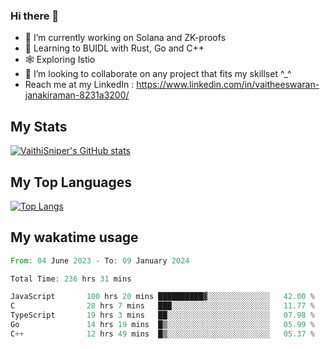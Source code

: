 ### Hi there 👋

- 🔭 I’m currently working on Solana and ZK-proofs
- 📖 Learning to BUIDL with Rust, Go and C++
- 🕸️ Exploring Istio
- 👯 I’m looking to collaborate on any project that fits my skillset ^_^
- Reach me at my LinkedIn : https://www.linkedin.com/in/vaitheeswaran-janakiraman-8231a3200/

## My Stats
[![VaithiSniper's GitHub stats](https://github-readme-stats.vercel.app/api?username=VaithiSniper&hide=stars&theme=radical)](https://github.com/anuraghazra/github-readme-stats)

## My Top Languages

[![Top Langs](https://github-readme-stats.vercel.app/api/top-langs/?username=VaithiSniper&layout=compact)](https://github.com/anuraghazra/github-readme-stats)

## My wakatime usage

<!--START_SECTION:waka-->

```rust
From: 04 June 2023 - To: 09 January 2024

Total Time: 236 hrs 31 mins

JavaScript       100 hrs 20 mins ██████████▓░░░░░░░░░░░░░░   42.00 %
C                28 hrs 7 mins   ███░░░░░░░░░░░░░░░░░░░░░░   11.77 %
TypeScript       19 hrs 3 mins   ██░░░░░░░░░░░░░░░░░░░░░░░   07.98 %
Go               14 hrs 19 mins  █▒░░░░░░░░░░░░░░░░░░░░░░░   05.99 %
C++              12 hrs 49 mins  █▒░░░░░░░░░░░░░░░░░░░░░░░   05.37 %
```

<!--END_SECTION:waka-->
